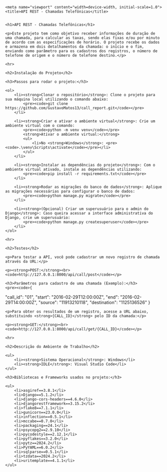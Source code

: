 


    <meta name="viewport" content="width=device-width, initial-scale=1.0">
    <title>API REST - Chamadas Telefônicas</title>


    <h1>API REST - Chamadas Telefônicas</h1>

    <p>Este projeto tem como objetivo receber informações de duração de uma chamada, para calcular as taxas, sendo elas fixas e/ou por minuto de acordo com as especificações de horário. O projeto recebe os dados e armazena em dois detalhamentos da chamada: o início e o fim, enviando como parâmetro para os cadastros dos registros, o número de telefone de origem e o número de telefone destino.</p>

    <hr>

    <h2>Instalação do Projeto</h2>

    <h3>Passos para rodar o projeto:</h3>

    <ol>
        <li><strong>Clonar o repositório</strong>: Clone o projeto para sua máquina local utilizando o comando abaixo:
            <pre><code>git clone https://github.com/GustavoMatos13/call_report.git</code></pre>
        </li>

        <li><strong>Criar e ativar o ambiente virtual</strong>: Crie um ambiente virtual com o comando:
            <pre><code>python -m venv venv</code></pre>
            <strong>Ativar o ambiente virtual:</strong>
            <ul>
                <li>No <strong>Windows</strong>: <pre><code>.\venv\Scripts\activate</code></pre></li>
            </ul>
        </li>

        <li><strong>Instalar as dependências do projeto</strong>: Com o ambiente virtual ativado, instale as dependências utilizando:
            <pre><code>pip install -r requirements.txt</code></pre>
        </li>

        <li><strong>Rodar as migrações do banco de dados</strong>: Aplique as migrações necessárias para configurar o banco de dados:
            <pre><code>python manage.py migrate</code></pre>
        </li>

        <li><strong>(Opcional) Criar um superusuário para o admin do Django</strong>: Caso queira acessar a interface administrativa do Django, crie um superusuário:
            <pre><code>python manage.py createsuperuser</code></pre>
        </li>
    </ol>

    <hr>

    <h2>Testes</h2>

    <p>Para testar a API, você pode cadastrar um novo registro de chamada através da URL:</p>

    <p><strong>POST:</strong><br>
    <code>http://127.0.0.1:8000/api/call/post</code></p>

    <h3>Parâmetros para cadastro de uma chamada (Exemplo):</h3>
    <pre><code>{
  "call_id": "01",
  "start": "2016-02-29T12:00:00Z",
  "end": "2016-02-29T14:00:00Z",
  "source": "11913210118",
  "destination": "1125136526"
}</code></pre>

    <p>Para obter os resultados de um registro, acesse a URL abaixo, substituindo <strong>{CALL_ID}</strong> pelo ID da chamada:</p>

    <p><strong>GET:</strong><br>
    <code>http://127.0.0.1:8000/api/call/get/{CALL_ID}</code></p>

    <hr>

    <h2>Descrição do Ambiente de Trabalho</h2>

    <ul>
        <li><strong>Sistema Operacional</strong>: Windows</li>
        <li><strong>IDLE</strong>: Visual Studio Code</li>
    </ul>

    <h3>Bibliotecas e Frameworks usados no projeto:</h3>

    <ul>
        <li>asgiref==3.8.1</li>
        <li>Django==5.1.2</li>
        <li>django-cors-headers==4.6.0</li>
        <li>djangorestframework==3.15.2</li>
        <li>flake8==7.1.1</li>
        <li>gunicorn==23.0.0</li>
        <li>inflection==0.5.1</li>
        <li>mccabe==0.7.0</li>
        <li>packaging==24.1</li>
        <li>psycopg2==2.9.10</li>
        <li>pycodestyle==2.12.1</li>
        <li>pyflakes==3.2.0</li>
        <li>pytz==2024.2</li>
        <li>PyYAML==6.0.2</li>
        <li>sqlparse==0.5.1</li>
        <li>tzdata==2024.2</li>
        <li>uritemplate==4.1.1</li>
    </ul>


